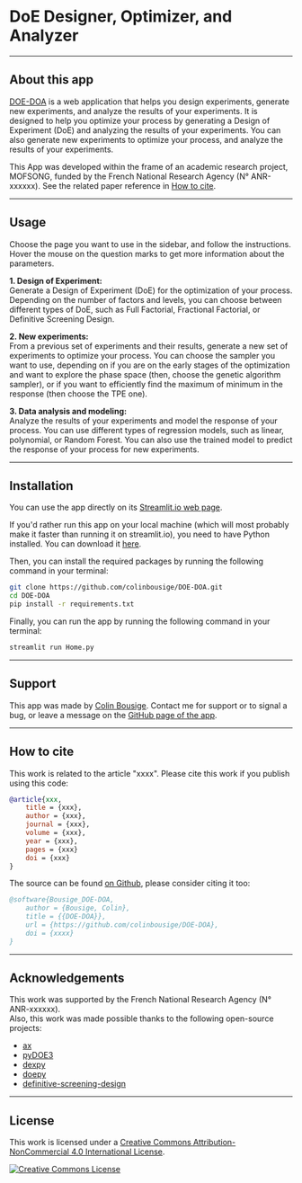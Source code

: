 # DoE Designer, Optimizer, and Analyzer

---

## About this app

[DOE-DOA](https://doe-doa.streamlit.app/) is a web application that helps you design experiments, generate new experiments, and analyze the results of your experiments. It is designed to help you optimize your process by generating a Design of Experiment (DoE) and analyzing the results of your experiments. You can also generate new experiments to optimize your process, and analyze the results of your experiments.

This App was developed within the frame of an academic research project, MOFSONG, funded by the French National Research Agency (N° ANR-xxxxxx). See the related paper reference in [How to cite](#how-to-cite).

---

## Usage

Choose the page you want to use in the sidebar, and follow the instructions. Hover the mouse on the question marks to get more information about the parameters.

**1. Design of Experiment:**  
Generate a Design of Experiment (DoE) for the optimization of your process. Depending on the number of factors and levels, you can choose between different types of DoE, such as Full Factorial, Fractional Factorial, or Definitive Screening Design.

**2. New experiments:**  
From a previous set of experiments and their results, generate a new set of experiments to optimize your process. You can choose the sampler you want to use, depending on if you are on the early stages of the optimization and want to explore the phase space (then, choose the genetic algorithm sampler), or if you want to efficiently find the maximum of minimum in the response (then choose the TPE one).  

**3. Data analysis and modeling:**  
Analyze the results of your experiments and model the response of your process. You can use different types of regression models, such as linear, polynomial, or Random Forest. You can also use the trained model to predict the response of your process for new experiments.

---

## Installation

You can use the app directly on its [Streamlit.io web page](https://doe-doa.streamlit.app/).

If you'd rather run this app on your local machine (which will most probably make it faster than running it on streamlit.io), you need to have Python installed. You can download it [here](https://www.python.org/downloads/).

Then, you can install the required packages by running the following command in your terminal:

```bash
git clone https://github.com/colinbousige/DOE-DOA.git
cd DOE-DOA
pip install -r requirements.txt
```

Finally, you can run the app by running the following command in your terminal:

```bash
streamlit run Home.py
```

---

## Support

This app was made by [Colin Bousige](mailto:colin.bousige@cnrs.fr). Contact me for support or to signal a bug, or leave a message on the [GitHub page of the app](https://github.com/colinbousige/DOE-DOA).

---

## How to cite

This work is related to the article "xxxx". Please cite this work if you publish using this code:

```bibtex
@article{xxx,
    title = {xxx},
    author = {xxx},
    journal = {xxx},
    volume = {xxx},
    year = {xxx},
    pages = {xxx}
    doi = {xxx}
}
```

The source can be found [on Github](https://github.com/colinbousige/DOE-DOA), please consider citing it too:

```bibtex
@software{Bousige_DOE-DOA,
    author = {Bousige, Colin},
    title = {{DOE-DOA}},
    url = {https://github.com/colinbousige/DOE-DOA},
    doi = {xxxx}
}
```

---

## Acknowledgements

This work was supported by the French National Research Agency (N° ANR-xxxxxx).  
Also, this work was made possible thanks to the following open-source projects:

- [ax](https://ax.dev/)
- [pyDOE3](https://github.com/relf/pyDOE3)
- [dexpy](https://statease.github.io/dexpy/)
- [doepy](https://doepy.readthedocs.io/en/latest/)
- [definitive-screening-design](https://pypi.org/project/definitive-screening-design/)

---

## License

This work is licensed under a <a rel="license" href="http://creativecommons.org/licenses/by-nc/4.0/">Creative Commons Attribution-NonCommercial 4.0 International License</a>.

<a rel="license" href="http://creativecommons.org/licenses/by-nc/4.0/"><img alt="Creative Commons License" style="border-width:0" src="https://i.creativecommons.org/l/by-nc/4.0/88x31.png" /></a>
